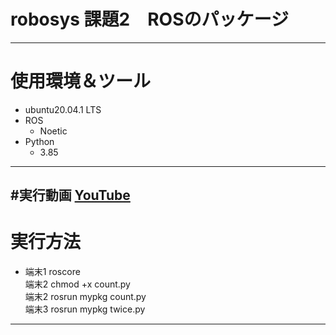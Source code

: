 # robosys 課題2　ROSのパッケージ  
---
# 使用環境＆ツール
* ubuntu20.04.1 LTS  
* ROS  
  * Noetic  
* Python  
  * 3.85  
---  
#実行動画
[YouTube](https://youtu.be/eVCRS4W7XYA)  
---  
# 実行方法  
* 端末1 roscore  
  端末2 chmod +x count.py  
  端末2 rosrun mypkg count.py  
  端末3 rosrun mypkg twice.py  
---


